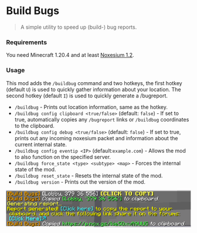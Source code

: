 # Build Bugs

> A simple utility to speed up (build-) bug reports.

### Requirements

You need Minecraft 1.20.4 and at least [Noxesium 1.2](https://modrinth.com/mod/noxesium/version/1.2.0).

### Usage

This mod adds the ``/buildbug`` command and two hotkeys, the first hotkey (default ``U``) is used to quickly gather
information about your location.
The second hotkey (default ``I``) is used to quickly generate a /bugreport.

- ``/buildbug`` - Prints out location information, same as the hotkey.
- ``/buildbug config clipboard <true/false>`` (default: ``false``) - If set to true, automatically copies
  any ``/bugreport`` links or ``/buildbug`` coordinates to the clipboard.
- ``/buildbug config debug <true/false>`` (default: ``false``) - If set to true, prints out any incoming noxesium packet
  and information about the current internal state.
- ``/buildbug config eventip <IP>`` (default:``example.com``) - Allows the mod to also function on the specified server.
- ``/buildbug force_state <type> <subtype> <map>`` - Forces the internal state of the mod.
- ``/buildbug reset_state`` - Resets the internal state of the mod.
- ``/buildbug version`` - Prints out the version of the mod.

![](images/example.png)
